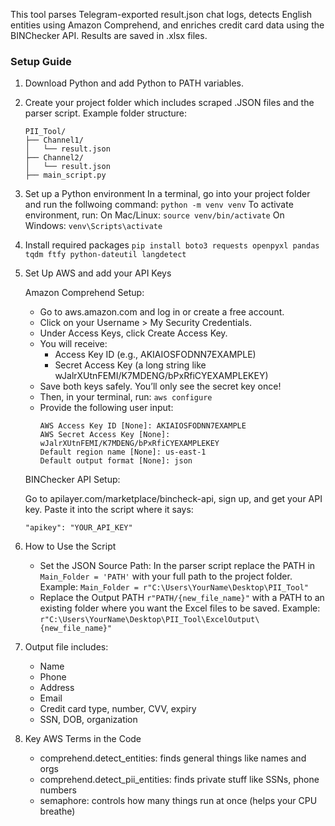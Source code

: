 This tool parses Telegram-exported result.json chat logs, detects English entities using Amazon Comprehend, and enriches credit card data using the BINChecker API. Results are saved in .xlsx files.

### Setup Guide

1. Download Python and add Python to PATH variables.

2. Create your project folder which includes scraped .JSON files and the parser script.
	Example folder structure:
  	```
	PII_Tool/
	├── Channel1/
	│   └── result.json
	├── Channel2/
	│   └── result.json
	├── main_script.py
	```
  
3. Set up a Python environment
   In a terminal, go into your project folder and run the follwoing command:
   ``` python -m venv venv ```
   To activate environment, run:
	   On Mac/Linux:
	   ``` source venv/bin/activate ```
	   On Windows:
	   ``` venv\Scripts\activate ```

4. Install required packages
   ``` pip install boto3 requests openpyxl pandas tqdm ftfy python-dateutil langdetect ```

6. Set Up AWS and add your API Keys

   Amazon Comprehend Setup:
   - Go to aws.amazon.com and log in or create a free account.
   - Click on your Username > My Security Credentials.
   - Under Access Keys, click Create Access Key.
   - You will receive:
		- Access Key ID (e.g., AKIAIOSFODNN7EXAMPLE)
		- Secret Access Key (a long string like wJalrXUtnFEMI/K7MDENG/bPxRfiCYEXAMPLEKEY)
   - Save both keys safely. You’ll only see the secret key once!
   - Then, in your terminal, run:
		``` aws configure ```
	- Provide the following user input:
   		```
	  	AWS Access Key ID [None]: AKIAIOSFODNN7EXAMPLE
		AWS Secret Access Key [None]: wJalrXUtnFEMI/K7MDENG/bPxRfiCYEXAMPLEKEY
		Default region name [None]: us-east-1
		Default output format [None]: json
     	```
 
   BINChecker API Setup:

   Go to apilayer.com/marketplace/bincheck-api, sign up, and get your API key. Paste it into the script where it says:
   ```
   "apikey": "YOUR_API_KEY"
   ```

8. How to Use the Script
	- Set the JSON Source Path:
   		In the parser script replace the PATH in ``` Main_Folder = 'PATH' ``` with your full path to the project folder.
     	Example:
		``` Main_Folder = r"C:\Users\YourName\Desktop\PII_Tool" ```
	- Replace the Output PATH ``` r"PATH/{new_file_name}" ``` with a PATH to an existing folder where you want the Excel files to be saved.
		Example:
		``` r"C:\Users\YourName\Desktop\PII_Tool\ExcelOutput\{new_file_name}" ```

10. Output file includes:
    - Name
	- Phone
	- Address
	- Email
	- Credit card type, number, CVV, expiry
	- SSN, DOB, organization

11. Key AWS Terms in the Code
	- comprehend.detect_entities: finds general things like names and orgs
	- comprehend.detect_pii_entities: finds private stuff like SSNs, phone numbers
	- semaphore: controls how many things run at once (helps your CPU breathe)
